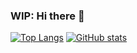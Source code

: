 ### WIP: Hi there 👋

<!--
- 🌱 I’m currently learning ...
- 👯 I’m looking to collaborate on ...
- 🤔 I’m looking for help with ...
-->

[![Top Langs](https://github-readme-stats.vercel.app/api/top-langs/?username=ksoda)](https://github.com/anuraghazra/github-readme-stats)
[![GitHub stats](https://github-readme-stats.vercel.app/api?username=ksoda)](https://github.com/anuraghazra/github-readme-stats)
